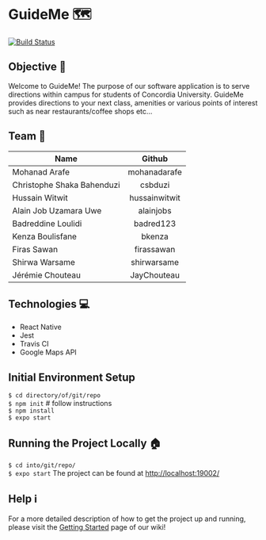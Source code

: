 # GuideMe 🗺️

[![Build Status](https://travis-ci.com/mohanadarafe/GuideMe.svg?branch=master)](https://travis-ci.com/mohanadarafe/GuideMe)

## Objective 🎯
Welcome to GuideMe! The purpose of our software application is to serve directions within campus for students of Concordia University. GuideMe provides directions to your next class, amenities or various points of interest such as near restaurants/coffee shops etc... 

## Team 👥
| Name          | Github        |
| ------------- |:-------------:|
| Mohanad Arafe | mohanadarafe |
| Christophe Shaka Bahenduzi | csbduzi |
| Hussain Witwit | hussainwitwit |
| Alain Job Uzamara Uwe | alainjobs |
| Badreddine Loulidi | badred123 |
| Kenza Boulisfane | bkenza |
| Firas Sawan | firassawan |
| Shirwa Warsame | shirwarsame |
| Jérémie Chouteau | JayChouteau |

## Technologies 💻
* React Native
* Jest
* Travis CI
* Google Maps API

## Initial Environment Setup
`$ cd directory/of/git/repo`  
`$ npm init` # follow instructions  
`$ npm install`  
`$ expo start` 

## Running the Project Locally 🏠
`$ cd into/git/repo/`  
`$ expo start`
The project can be found at [http://localhost:19002/](http://localhost:19002/)

## Help ℹ️
For a more detailed description of how to get the project up and running, please visit the [Getting Started](https://github.com/mohanadarafe/GuideMe/wiki/Getting-started) page of our wiki!

